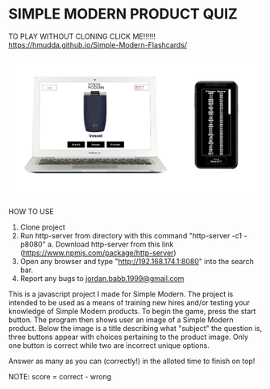 
<h1>SIMPLE MODERN PRODUCT QUIZ</h1>



TO PLAY WITHOUT CLONING CLICK ME!!!!!! https://hmudda.github.io/Simple-Modern-Flashcards/



<img src="images/Laptop_and_Iphone.png" width="800px" />




HOW TO USE
1. Clone project
2. Run http-server from directory with this command "http-server -c1 -p8080"
	a. Download http-server from this link (https://www.npmjs.com/package/http-server)
3. Open any browser and type "http://192.168.174.1:8080" into the search bar.
4. Report any bugs to jordan.babb.1999@gmail.com


This is a javascript project I made for Simple Modern. The project is intended to be used as a means of training new hires and/or testing your knowledge of Simple Modern products. To begin the game, press the start button. The program then shows user an image of a Simple Modern product. Below the image is a title describing what "subject" the question is, three buttons appear with choices pertaining to the product image. Only one button is correct while two are incorrect unique options.


Answer as many as you can (correctly!) in the alloted time to finish on top!

NOTE: score = correct - wrong
